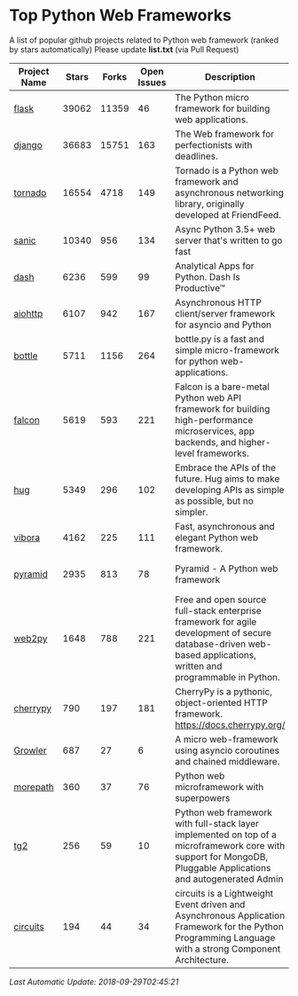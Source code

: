 # Top Python Web Frameworks
A list of popular github projects related to Python web framework (ranked by stars automatically)
Please update **list.txt** (via Pull Request)

| Project Name | Stars | Forks | Open Issues | Description | Last Commit |
| ------------ | ----- | ----- | ----------- | ----------- | ----------- |
| [flask](https://github.com/pallets/flask) | 39062 | 11359 | 46 | The Python micro framework for building web applications. | 2018-09-23 18:14:13 |
| [django](https://github.com/django/django) | 36683 | 15751 | 163 | The Web framework for perfectionists with deadlines. | 2018-09-28 13:57:12 |
| [tornado](https://github.com/tornadoweb/tornado) | 16554 | 4718 | 149 | Tornado is a Python web framework and asynchronous networking library, originally developed at FriendFeed. | 2018-09-16 20:09:40 |
| [sanic](https://github.com/huge-success/sanic) | 10340 | 956 | 134 | Async Python 3.5+ web server that's written to go fast | 2018-09-27 01:30:46 |
| [dash](https://github.com/plotly/dash) | 6236 | 599 | 99 | Analytical Apps for Python. Dash Is Productive™ | 2018-09-26 20:26:24 |
| [aiohttp](https://github.com/aio-libs/aiohttp) | 6107 | 942 | 167 | Asynchronous HTTP client/server framework for asyncio and Python | 2018-09-26 23:38:21 |
| [bottle](https://github.com/bottlepy/bottle) | 5711 | 1156 | 264 | bottle.py is a fast and simple micro-framework for python web-applications. | 2018-07-19 12:12:04 |
| [falcon](https://github.com/falconry/falcon) | 5619 | 593 | 221 | Falcon is a bare-metal Python web API framework for building high-performance microservices, app backends, and higher-level frameworks. | 2018-08-29 16:11:45 |
| [hug](https://github.com/timothycrosley/hug) | 5349 | 296 | 102 | Embrace the APIs of the future. Hug aims to make developing APIs as simple as possible, but no simpler. | 2018-09-18 05:18:55 |
| [vibora](https://github.com/vibora-io/vibora) | 4162 | 225 | 111 | Fast, asynchronous and elegant Python web framework. | 2018-07-17 22:02:08 |
| [pyramid](https://github.com/Pylons/pyramid) | 2935 | 813 | 78 | Pyramid - A Python web framework | 2018-09-27 20:02:24 |
| [web2py](https://github.com/web2py/web2py) | 1648 | 788 | 221 | Free and open source full-stack enterprise framework for agile development of secure database-driven web-based applications, written and programmable in Python. | 2018-09-28 05:19:37 |
| [cherrypy](https://github.com/cherrypy/cherrypy) | 790 | 197 | 181 | CherryPy is a pythonic, object-oriented HTTP framework.      https://docs.cherrypy.org/ | 2018-09-27 22:09:02 |
| [Growler](https://github.com/pyGrowler/Growler) | 687 | 27 | 6 | A micro web-framework using asyncio coroutines and chained middleware. | 2017-03-12 02:39:16 |
| [morepath](https://github.com/morepath/morepath) | 360 | 37 | 76 | Python web microframework with superpowers | 2017-12-29 08:11:05 |
| [tg2](https://github.com/TurboGears/tg2) | 256 | 59 | 10 | Python web framework with full-stack layer implemented on top of a microframework core with support for MongoDB, Pluggable Applications and autogenerated Admin | 2018-09-06 21:53:15 |
| [circuits](https://github.com/circuits/circuits) | 194 | 44 | 34 | circuits is a Lightweight Event driven and Asynchronous Application Framework for the Python Programming Language with a strong Component Architecture. | 2018-09-18 13:17:24 |

*Last Automatic Update: 2018-09-29T02:45:21*